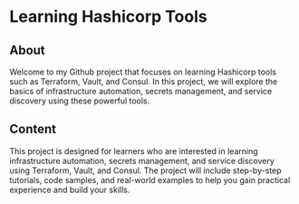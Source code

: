 # Learning Hashicorp Tools

## About
Welcome to my Github project that focuses on learning Hashicorp tools such as Terraform, Vault, and Consul. In this project, we will explore the basics of infrastructure automation, secrets management, and service discovery using these powerful tools.

## Content
This project is designed for learners who are interested in learning infrastructure automation, secrets management, and service discovery using Terraform, Vault, and Consul. The project will include step-by-step tutorials, code samples, and real-world examples to help you gain practical experience and build your skills.